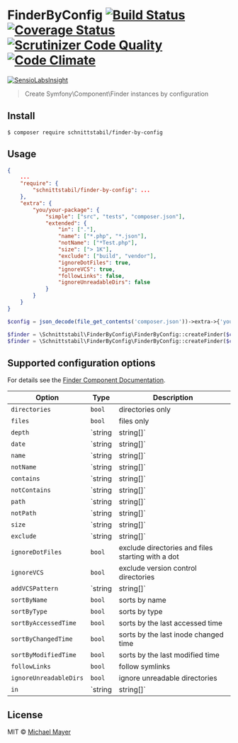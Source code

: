 # FinderByConfig [![Build Status](https://travis-ci.org/schnittstabil/finder-by-config.svg?branch=master)](https://travis-ci.org/schnittstabil/finder-by-config) [![Coverage Status](https://coveralls.io/repos/schnittstabil/finder-by-config/badge.svg?branch=master&service=github)](https://coveralls.io/github/schnittstabil/finder-by-config?branch=master) [![Scrutinizer Code Quality](https://scrutinizer-ci.com/g/schnittstabil/finder-by-config/badges/quality-score.png?b=master)](https://scrutinizer-ci.com/g/schnittstabil/finder-by-config/?branch=master) [![Code Climate](https://codeclimate.com/github/schnittstabil/finder-by-config/badges/gpa.svg)](https://codeclimate.com/github/schnittstabil/finder-by-config)

[![SensioLabsInsight](https://insight.sensiolabs.com/projects/201a1d53-11a6-4b14-9509-8c2f248f09d5/big.png)](https://insight.sensiolabs.com/projects/201a1d53-11a6-4b14-9509-8c2f248f09d5)

> Create Symfony\Component\Finder instances by configuration

## Install

```
$ composer require schnittstabil/finder-by-config
```

## Usage

```json
{
    ...
    "require": {
        "schnittstabil/finder-by-config": ...
    },
    "extra": {
        "you/your-package": {
            "simple": ["src", "tests", "composer.json"],
            "extended": {
                "in": ["."],
                "name": ["*.php", "*.json"],
                "notName": ["*Test.php"],
                "size": ["> 1K"],
                "exclude": ["build", "vendor"],
                "ignoreDotFiles": true,
                "ignoreVCS": true,
                "followLinks": false,
                "ignoreUnreadableDirs": false
            }
        }
    }
}
```

```php
$config = json_decode(file_get_contents('composer.json'))->extra->{'you/your-package'};

$finder = \Schnittstabil\FinderByConfig\FinderByConfig::createFinder($config->simple);
$finder = \Schnittstabil\FinderByConfig\FinderByConfig::createFinder($config->extended);
```

## Supported configuration options

For details see the [Finder Component Documentation](https://symfony.com/doc/current/components/finder.html).

| Option                 | Type              | Description                                                   |
| ---------------------- | ----------------- | ------------------------------------------------------------- |
| `directories`          | `bool`            | directories only                                              |
| `files`                | `bool`            | files only                                                    |
| `depth`                | `string|string[]` | directory depth, e.g. `'> 1'`                                 |
| `date`                 | `string|string[]` | last modified [strtotime](http://php.net/manual/en/function.strtotime.php) parsable date, files must match e.g. `'>= 2005-10-15'` |
| `name`                 | `string|string[]` | regexp patterns, globs or simple strings files must match     |
| `notName`              | `string|string[]` | regexp patterns, globs or simple strings files must not match |
| `contains`             | `string|string[]` | pattern (string or regexp) file contents must match           |
| `notContains`          | `string|string[]` | pattern (string or regexp) file contents must not match       |
| `path`                 | `string|string[]` | regexp patterns, globs or simple strings files must match     |
| `notPath`              | `string|string[]` | regexp patterns, globs or simple strings files must not match |
| `size`                 | `string|string[]` | size files must match, e.g. `'<= 1Ki'`                        |
| `exclude`              | `string|string[]` | directories to exclude                                        |
| `ignoreDotFiles`       | `bool`            | exclude directories and files starting with a dot             |
| `ignoreVCS`            | `bool`            | exclude version control directories                           |
| `addVCSPattern`        | `string|string[]` | additional version control patterns                           |
| `sortByName`           | `bool`            | sorts by name                                                 |
| `sortByType`           | `bool`            | sorts by type                                                 |
| `sortByAccessedTime`   | `bool`            | sorts by the last accessed time                               |
| `sortByChangedTime`    | `bool`            | sorts by the last inode changed time                          |
| `sortByModifiedTime`   | `bool`            | sorts by the last modified time                               |
| `followLinks`          | `bool`            | follow symlinks                                               |
| `ignoreUnreadableDirs` | `bool`            | ignore unreadable directories                                 |
| `in`                   | `string|string[]` | directory and file paths                                      |

## License

MIT © [Michael Mayer](http://schnittstabil.de)
